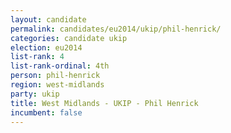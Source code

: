 ```yaml
---
layout: candidate
permalink: candidates/eu2014/ukip/phil-henrick/
categories: candidate ukip
election: eu2014
list-rank: 4
list-rank-ordinal: 4th
person: phil-henrick
region: west-midlands
party: ukip
title: West Midlands - UKIP - Phil Henrick
incumbent: false
---
```

